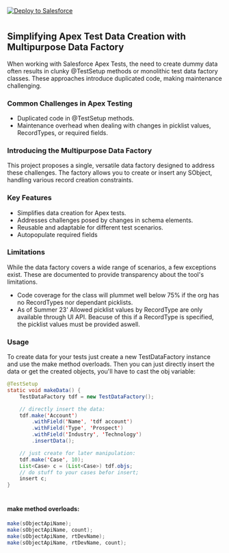 <a href="https://githubsfdeploy.herokuapp.com?owner=jarki7777&repo=test-data-factory&ref=master">
  <img alt="Deploy to Salesforce"
       src="https://raw.githubusercontent.com/afawcett/githubsfdeploy/master/deploy.png">
</a>

#
## Simplifying Apex Test Data Creation with Multipurpose Data Factory
When working with Salesforce Apex Tests, the need to create dummy data often results in clunky @TestSetup methods or monolithic test data factory classes. These approaches introduce duplicated code, making maintenance challenging.

### Common Challenges in Apex Testing

- Duplicated code in @TestSetup methods.
- Maintenance overhead when dealing with changes in picklist values, RecordTypes, or required fields.

### Introducing the Multipurpose Data Factory

This project proposes a single, versatile data factory designed to address these challenges. The factory allows you to create or insert any SObject, handling various record creation constraints.

### Key Features

- Simplifies data creation for Apex tests.
- Addresses challenges posed by changes in schema elements.
- Reusable and adaptable for different test scenarios.
- Autopopulate required fields

### Limitations

While the data factory covers a wide range of scenarios, a few exceptions exist. These are documented to provide transparency about the tool's limitations.

- Code coverage for the class will plummet well below 75% if the org has no RecordTypes nor dependant picklists.
- As of Summer 23' Allowed picklist values by RecordType are only available through UI API. Beacuse of this if a RecordType is specified, the picklist values must be provided aswell.

### Usage
To create data for your tests just create a new TestDataFactory instance and use the make method overloads. Then you can just directly insert the data or get the created objects, you'll have to cast the obj variable:
````java
@TestSetup
static void makeData() {
    TestDataFactory tdf = new TestDataFactory();

    // directly insert the data:
    tdf.make('Account')
        .withField('Name', 'tdf account')
        .withField('Type', 'Prospect')
        .withField('Industry', 'Technology')
        .insertData();

    // just create for later manipulation:
    tdf.make('Case', 10);
    List<Case> c = (List<Case>) tdf.objs;
    // do stuff to your cases befor insert;
    insert c;
}
````
#
#### make method overloads:  
````java
make(sObjectApiName);
make(sObjectApiName, count);
make(sObjectApiName, rtDevName);
make(sObjectApiName, rtDevName, count);
````